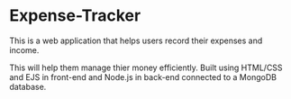 # Expense-Tracker

This is a web application that helps users record their expenses and income.

This will help them manage thier money efficiently.
Built using HTML/CSS and EJS in front-end and Node.js in back-end connected to a MongoDB database.
